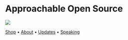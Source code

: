 # Approachable Open Source

![](https://brianmuenzenmeyer.com/img/20240926_010223.jpg)

[Shop](https://approachableopensource.com/shop/) • [About](https://approachableopensource.com/about/) • [Updates](https://approachableopensource.com/updates/) • [Speaking](https://approachableopensource.com/speaking/)
